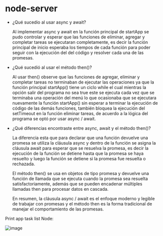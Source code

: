 # node-server

- ¿Qué sucedio al usar async y await?

    Al implementar async y await en la función principal de startApp se pudo controlar y esperar que las funciones de eliminar, agregar y completar tareas se ejecutaran completamente, es decir la función principal de inicio esperaba los tiempos de cada función para poder seguir con la ejecución del del código y resolver cada una de las promesas.

- ¿Qué sucedió al usar el método then()?

    Al usar then() observe que las funciones de agregar, eliminar y completar tareas no terminaban de ejecutar las operaciones ya que la función principal startApp() tiene un ciclo while el cual mientras la opción salir del programa no sea true este se ejecuta cada vez que se terminaba una operación del menú lo que ocasionaba que se ejecutara nuevamente la función startApp() sin esperar a terminar la ejecución de código de las demás funciones, también bloquea la ejecución del setTimeout en la función eliminar tareas, de acuerdo a la lógica del programa se optó por usar async / await.

- ¿Qué diferencias encontraste entre async, await y el método then()?

    La diferencia esta que para declarar que una función devuelve una promesa se utiliza la cláusula async y dentro de la función se asigna la cláusula await para esperar que se resuelva la promesa, es decir la ejecución de la función se detiene hasta que la promesa se haya resuelto y luego la función se detiene si la promesa fue resuelta o rechazada.

    El método then() se usa en objetos de tipo promesa y devuelve una función de llamada que se ejecuta cuando la promesa sea resuelta satisfactoriamente, además que se pueden encadenar múltiples llamadas then para procesar datos en cascada.

    En resumen, la cláusula async / await es el enfoque moderno y legible de trabajar con promesas y el método then es la forma tradicional de manejar el comportamiento de las promesas.


Print app task list Node:

![image](https://github.com/fernandolhoyosh/node-server/assets/108826210/bb747a7c-091a-4cd0-b38a-d6f828c29a47)
